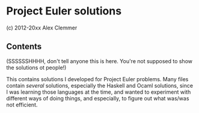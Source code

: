 # Project Euler solutions
(c) 2012-20xx Alex Clemmer

## Contents
(SSSSSSHHHH, don't tell anyone this is here. You're not supposed to show the solutions ot people!)

This contains solutions I developed for Project Euler problems. Many files contain *several* solutions, especially the Haskell and Ocaml solutions, since I was learning those languages at the time, and wanted to experiment with different ways of doing things, and especially, to figure out what was/was not efficient.
